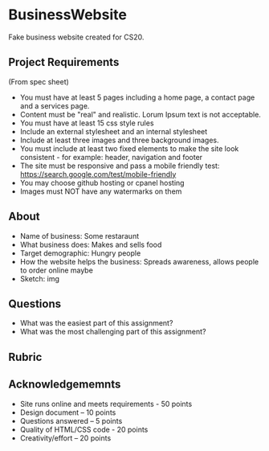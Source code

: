 # BusinessWebsite
Fake business website created for CS20.

## Project Requirements

(From spec sheet)

- You must have at least 5 pages including a home page, a contact page and a services page.
- Content must be "real" and realistic.   Lorum Ipsum text is not acceptable.  
- You must have at least 15 css style rules
- Include an external stylesheet and an internal stylesheet
- Include at least three images and three background images. 
- You must include at least two fixed elements to make the site look consistent - for example: header, navigation and footer 
- The site must be responsive and pass a mobile friendly test: https://search.google.com/test/mobile-friendly 
- You may choose github hosting or cpanel hosting
- Images must NOT have any watermarks on them

## About

- Name of business: Some restaraunt
- What business does: Makes and sells food
- Target demographic: Hungry people
- How the website helps the business: Spreads awareness, allows people to order online maybe
- Sketch: img

## Questions

- What was the easiest part of this assignment?
- What was the most challenging part of this assignment?

## Rubric

## Acknowledgememnts

- Site runs online and meets requirements - 50 points
- Design document – 10 points
- Questions answered – 5 points 
- Quality of HTML/CSS code - 20 points
- Creativity/effort – 20 points

